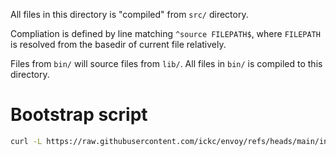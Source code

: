 All files in this directory is "compiled" from `src/` directory.

Compliation is defined by line matching `^source FILEPATH$`,
where `FILEPATH` is resolved from the basedir of current file relatively.

Files from `bin/` will source files from `lib/`.
All files in `bin/` is compiled to this directory.

# Bootstrap script

```bash
curl -L https://raw.githubusercontent.com/ickc/envoy/refs/heads/main/install/bootstrap.sh | bash
```
